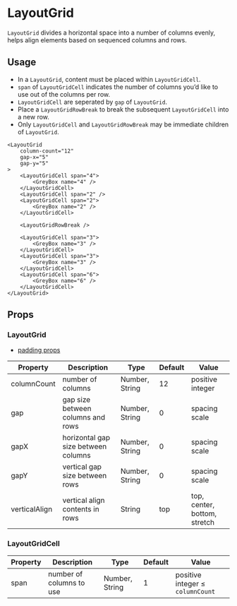 # LayoutGrid

`LayoutGrid` divides a horizontal space into a number of columns evenly, helps align elements based on sequenced columns and rows.

<Doc-LayoutGridDoc />

## Usage

- In a `LayoutGrid`, content must be placed within `LayoutGridCell`.
- `span` of `LayoutGridCell` indicates the number of columns you’d like to use out of the columns per row.
- `LayoutGridCell` are seperated by `gap` of `LayoutGrid`.
- Place a `LayoutGridRowBreak` to break the subsequent `LayoutGridCell` into a new row.
- Only `LayoutGridCell` and `LayoutGridRowBreak` may be immediate children of `LayoutGrid`.

```vue live
<LayoutGrid
	column-count="12"
	gap-x="5"
	gap-y="5"
>
	<LayoutGridCell span="4">
		<GreyBox name="4" />
    </LayoutGridCell>
	<LayoutGridCell span="2" />
	<LayoutGridCell span="2">
		<GreyBox name="2" />
    </LayoutGridCell>

	<LayoutGridRowBreak />

	<LayoutGridCell span="3">
		<GreyBox name="3" />
    </LayoutGridCell>
	<LayoutGridCell span="3">
		<GreyBox name="3" />
    </LayoutGridCell>
	<LayoutGridCell span="6">
		<GreyBox name="6" />
    </LayoutGridCell>
</LayoutGrid>
```
## Props

### LayoutGrid
- [padding props](/components/#padding-props)

| Property | Description | Type | Default | Value |
| --- | --- | --- | --- | --- |
| columnCount | number of columns | Number, String | 12 | positive integer |
| gap | gap size between columns and rows | Number, String | 0 | spacing scale |
| gapX | horizontal gap size between columns | Number, String | 0 | spacing scale |
| gapY | vertical gap size between rows | Number, String | 0 | spacing scale |
| verticalAlign | vertical align contents in rows | String | top | top, center, bottom, stretch |

### LayoutGridCell
| Property | Description | Type | Default | Value |
| --- | --- | --- | --- | --- |
| span | number of columns to use | Number, String | 1 | positive integer ≤ `columnCount` |
